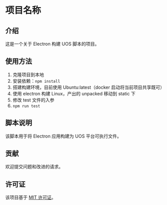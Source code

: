 # 项目名称

## 介绍

这是一个关于 Electron 构建 UOS 脚本的项目。

## 使用方法

1. 克隆项目到本地
1. 安装依赖：`npm install`
1. 搭建构建环境，目前使用 Ubuntu:latest（docker 启动将当前项目共享既可）
1. 使用 electron 构建 Linux，产出的 unpacked 移动到 static 下
1. 修改 test 文件的入参
1. `npm run test`

## 脚本说明

该脚本用于将 Electron 应用构建为 UOS 平台可执行文件。

## 贡献

欢迎提交问题和改进的请求。

## 许可证

该项目基于 [MIT 许可证](LICENSE)。

